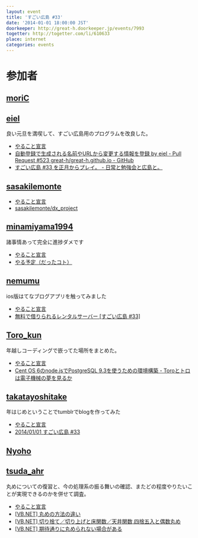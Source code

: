 ```yaml
---
layout: event
title: 'すごい広島 #33'
date: '2014-01-01 18:00:00 JST'
doorkeeper: http://great-h.doorkeeper.jp/events/7993
togetter: http://togetter.com/li/610633
place: internet
categories: events
---
```


# 参加者


## [moriC](https://github.com/moriC)


## [eiel](https://github.com/eiel)

良い元旦を満喫して、すごい広島用のプログラムを改良した。

* [やること宣言](https://github.com/great-h/great-h.github.io/issues/512)
* [自動登録で生成される名前やURLから変更する情報を登録 by eiel - Pull Request #523 great-h/great-h.github.io - GitHub](https://github.com/great-h/great-h.github.io/pull/523)
* [すごい広島 #33 を正月からプレイ。 - 日常と勉強会と広島と。](http://eielh-life.tumblr.com/post/71847503595/33)


## [sasakilemonte](http://twitter.com/sasakilemonte)

* [やること宣言](https://github.com/great-h/great-h.github.io/issues/510)
* [sasakilemonte/dx_project](https://github.com/sasakilemonte/dx_project/compare/056c08051a9499ec69124b8ef9ec59a4f37a53f6...efb850285ee457734d19ac46e07033716bde2534)

## [minamiyama1994](https://github.com/minamiyama1994)

諸事情あって完全に進捗ダメです

* [やること宣言](https://github.com/great-h/great-h.github.io/issues/520)
* [やる予定（だったコト）](https://docs.google.com/presentation/d/1P9m31wuo2TJ3OvmWxSp6nA9_NvL7riSoIm59CcuNVMw/edit?usp=sharing)


## [nemumu](https://github.com/nemumu)

ios版はてなブログアプリを触ってみました

* [やること宣言](https://github.com/great-h/great-h.github.io/issues/518)
* [無料で借りられるレンタルサーバー [すごい広島 #33]](http://nemumu.hateblo.jp/entry/2014/01/02/051036)


## [Toro_kun](https://twitter.com/Toro_kun)

年越しコーディングで嵌ってた場所をまとめた。

* [やること宣言](https://github.com/great-h/great-h.github.io/issues/514)
* [Cent OS 6のnode.jsでPostgreSQL 9.3を使うための環境構築 - Toroとトロは電子機械の夢を見るか](http://106n.net/toro/blog/?p=1266)


## [takatayoshitake](http://twitter.com/takatayoshitake)

年はじめということでtumblrでblogを作ってみた

* [やること宣言](https://github.com/great-h/great-h.github.io/issues/517)
* [2014/01/01 すごい広島 #33](http://tkt-study.tumblr.com/post/71834975787/20140101-great-h)


## [Nyoho](https://github.com/Nyoho)


## [tsuda_ahr](http://twitter.com/tsuda_ahr)

丸めについての復習と、今の処理系の振る舞いの確認、またどの程度やりたいことが実現できるのかを併せて調査。

* [やること宣言](https://github.com/great-h/great-h.github.io/issues/516)
* [\[VB.NET\] 丸めの方法の違い](http://ooltcloud.expressweb.jp/201312/article_31172951.html)
* [\[VB.NET\] 切り捨て／切り上げと床関数／天井関数,四捨五入と偶数丸め](http://ooltcloud.expressweb.jp/201401/article_01233316.html)
* [\[VB.NET\] 期待通りに丸められない場合がある](http://ooltcloud.expressweb.jp/201401/article_02003656.html)

